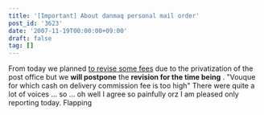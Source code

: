```yaml
---
title: '[Important] About danmaq personal mail order'
post_id: '3623'
date: '2007-11-19T00:00:00+09:00'
draft: false
tag: []
---
```


From today we planned [to revise some fees](https://www1n.sppd.ne.jp/danmaq.com/e-danmaq/index.cgi?type=info#11) due to the privatization of the post office but we **will postpone** the **revision for the time being** . "Vouque for which cash on delivery commission fee is too high" There were quite a lot of voices ... so ... oh well I agree so painfully orz I am pleased only reporting today. Flapping